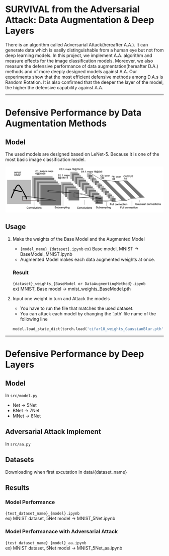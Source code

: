 # SURVIVAL from the Adversarial Attack: Data Augmentation & Deep Layers

 There is an algorithm called Adversarial Attack(hereafter A.A.). It can generate data which is easily distinguishable from a human eye but not from deep learning models. In this project, we implement A.A. algorithm and measure effects for the image classification models. Moreover, we also measure the defensive performance of data augmentation(hereafter D.A.) methods and of more deeply designed models against A.A. Our experiments show that the most efficient defensive methods among D.A.s is Random Rotation. It is also confirmed that the deeper the layer of the model, the higher the defensive capability against A.A.

---
  
  
# Defensive Performance by Data Augmentation Methods

## Model

The used models are designed based on LeNet-5. Because it is one of the most basic image classification model.

![LeNet-5](img/Lenet-5.png)

## Usage

1. Make the weights of the Base Model and the Augmented Model
    - `{model_name}_{dataset}.ipynb`
    ex) Base model, MNIST → BaseModel_MNIST.ipynb
    - Augmented Model makes each data augmented weights at once.
    
    ### Result
    
    `{dataset}_weights_{BaseModel or DataAugmentingMethod}.ipynb`  
    ex) MNIST, Base model → mnist_weights_BaseModel.pth
    
2. Input one weight in turn and Attack the models
    - You have to run the file that matches the used dataset.
    - You can attack each model by changing the ‘.pth’ file name of the following line
    
    ```python
    model.load_state_dict(torch.load('cifar10_weights_GaussianBlur.pth'))
    ```

---
  
  
# Defensive Performance by Deep Layers

## Model

In  `src/model.py`

- Net -> 5Net
- BNet -> 7Net
- MNet -> 8Net

## **Adversarial Attack Implement**

In `src/aa.py`

## Datasets

Downloading when first excutation In data/{dataset_name}

## **Results**
### **Model Performance**
 
`{test_dataset_name}_{model}.ipynb`  
ex) MNIST dataset, 5Net model → MNIST_5Net.ipynb

### **Model Performanace with Adversarial Attack**
`{test_dataset_name}_{model}_aa.ipynb`  
ex) MNIST dataset, 5Net model → MNIST_5Net_aa.ipynb
